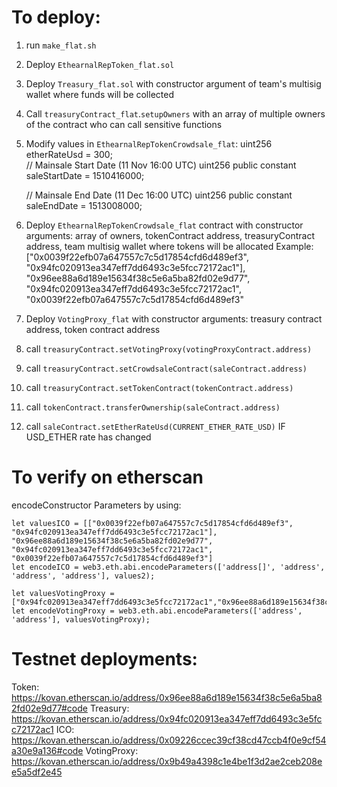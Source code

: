 # To deploy:
1. run `make_flat.sh`
2. Deploy `EthearnalRepToken_flat.sol`
3. Deploy `Treasury_flat.sol` with constructor argument of team's multisig wallet where funds will be collected
4. Call `treasuryContract_flat`.`setupOwners` with an array of multiple owners of the contract who can call sensitive functions
5. Modify values in `EthearnalRepTokenCrowdsale_flat`:
    uint256 etherRateUsd = 300;    
    // Mainsale Start Date (11 Nov 16:00 UTC)
    uint256 public constant saleStartDate = 1510416000;

    // Mainsale End Date (11 Dec 16:00 UTC)
    uint256 public constant saleEndDate = 1513008000;

5. Deploy `EthearnalRepTokenCrowdsale_flat` contract with constructor arguments:
array of owners,
tokenContract address,
treasuryContract address,
team multisig wallet where tokens will be allocated
Example:
["0x0039f22efb07a647557c7c5d17854cfd6d489ef3", "0x94fc020913ea347eff7dd6493c3e5fcc72172ac1"], "0x96ee88a6d189e15634f38c5e6a5ba82fd02e9d77", "0x94fc020913ea347eff7dd6493c3e5fcc72172ac1", "0x0039f22efb07a647557c7c5d17854cfd6d489ef3"
6. Deploy `VotingProxy_flat` with constructor arguments:
treasury contract address,
token contract address
7. call `treasuryContract.setVotingProxy(votingProxyContract.address)`
8. call `treasuryContract.setCrowdsaleContract(saleContract.address)`
9. call `treasuryContract.setTokenContract(tokenContract.address)`
10. call `tokenContract.transferOwnership(saleContract.address)`
11. call `saleContract.setEtherRateUsd(CURRENT_ETHER_RATE_USD)` IF USD_ETHER rate has changed


# To verify on etherscan
encodeConstructor Parameters by using:
```
let valuesICO = [["0x0039f22efb07a647557c7c5d17854cfd6d489ef3", "0x94fc020913ea347eff7dd6493c3e5fcc72172ac1"], "0x96ee88a6d189e15634f38c5e6a5ba82fd02e9d77", "0x94fc020913ea347eff7dd6493c3e5fcc72172ac1", "0x0039f22efb07a647557c7c5d17854cfd6d489ef3"]
let encodeICO = web3.eth.abi.encodeParameters(['address[]', 'address', 'address', 'address'], values2);

let valuesVotingProxy = ["0x94fc020913ea347eff7dd6493c3e5fcc72172ac1","0x96ee88a6d189e15634f38c5e6a5ba82fd02e9d77"]
let encodeVotingProxy = web3.eth.abi.encodeParameters(['address', 'address'], valuesVotingProxy);
```

# Testnet deployments:
Token: https://kovan.etherscan.io/address/0x96ee88a6d189e15634f38c5e6a5ba82fd02e9d77#code
Treasury: https://kovan.etherscan.io/address/0x94fc020913ea347eff7dd6493c3e5fcc72172ac1
ICO: https://kovan.etherscan.io/address/0x09226ccec39cf38cd47ccb4f0e9cf54a30e9a136#code
VotingProxy: https://kovan.etherscan.io/address/0x9b49a4398c1e4be1f3d2ae2ceb208ee5a5df2e45